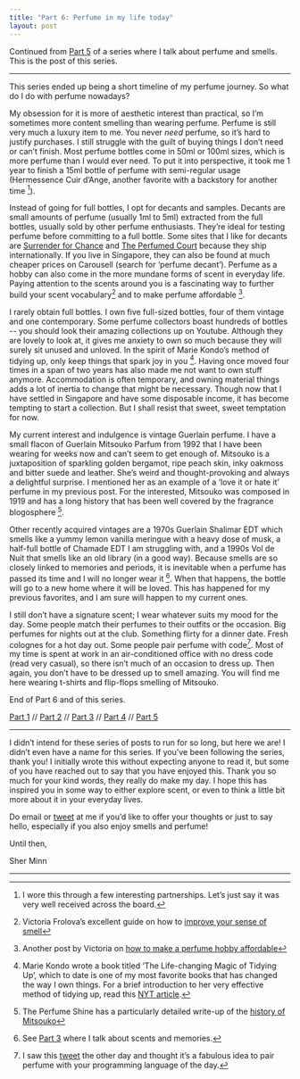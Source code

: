 ```yaml
---
title: "Part 6: Perfume in my life today"
layout: post
---
```


Continued from [Part 5](/2016/12/07/what-do-other-people-smell-like.html) of a series where I talk about perfume and smells. This is the post of this series. 

---

This series ended up being a short timeline of my perfume journey. So what do I do with perfume nowadays?

My obsession for it is more of aesthetic interest than practical, so I’m sometimes more content smelling than wearing perfume. Perfume is still very much a luxury item to me. You never _need_ perfume, so it’s hard to justify purchases. I still struggle with the guilt of buying things I don’t need or can’t finish. Most perfume bottles come in 50ml or 100ml sizes, which is more perfume than I would ever need. To put it into perspective, it took me 1 year to finish a 15ml bottle of perfume with semi-regular usage (Hermessence Cuir d’Ange, another favorite with a backstory for another time [^6]). 

Instead of going for full bottles, I opt for decants and samples. Decants are small amounts of perfume (usually 1ml to 5ml) extracted from the full bottles, usually sold by other perfume enthusiasts. They’re ideal for testing perfume before committing to a full bottle. Some sites that I like for decants are [Surrender for Chance](https://surrendertochance.com/) and [The Perfumed Court](http://theperfumedcourt.com/) because they ship internationally. If you live in Singapore, they can also be found at much cheaper prices on Carousell (search for ‘perfume decant’). Perfume as a hobby can also come in the more mundane forms of scent in everyday life. Paying attention to the scents around you is a fascinating way to further build your scent vocabulary[^3] and to make perfume affordable [^4].

I rarely obtain full bottles. I own five full-sized bottles, four of them vintage and one contemporary. Some perfume collectors boast hundreds of bottles -- you should look their amazing collections up on Youtube. Although they are lovely to look at, it gives me anxiety to own so much because they will surely sit unused and unloved. In the spirit of Marie Kondo’s method of tidying up, only keep things that spark joy in you [^2]. Having once moved four times in a span of two years has also made me not want to own stuff anymore. Accommodation is often temporary, and owning material things adds a lot of inertia to change that might be necessary. Though now that I have settled in Singapore and have some disposable income, it has become tempting to start a collection. But I shall resist that sweet, sweet temptation for now.

My current interest and indulgence is vintage Guerlain perfume. I have a small flacon of Guerlain Mitsouko Parfum from 1992 that I have been wearing for weeks now and can’t seem to get enough of. Mitsouko is a juxtaposition of sparkling golden bergamot, ripe peach skin, inky oakmoss and bitter suede and leather. She’s weird and thought-provoking and always a delightful surprise. I mentioned her as an example of a ‘love it or hate it’ perfume in my previous post. For the interested, Mitsouko was composed in 1919 and has a long history that has been well covered by the fragrance blogosphere [^1].

Other recently acquired vintages are a 1970s Guerlain Shalimar EDT which smells like a yummy lemon vanilla meringue with a heavy dose of musk, a half-full bottle of Chamade EDT I am struggling with, and a 1990s Vol de Nuit that smells like an old library (in a good way). Because smells are so closely linked to memories and periods, it is inevitable when a perfume has passed its time and I will no longer wear it [^5]. When that happens, the bottle will go to a new home where it will be loved. This has happened for my previous favorites, and I am sure will happen to my current ones. 

I still don’t have a signature scent; I wear whatever suits my mood for the day. Some people match their perfumes to their outfits or the occasion. Big perfumes for nights out at the club. Something flirty for a dinner date. Fresh colognes for a hot day out. Some people pair perfume with code[^7]. Most of my time is spent at work in an air-conditioned office with no dress code (read very casual), so there isn’t much of an occasion to dress up. Then again, you don’t have to be dressed up to smell amazing. You will find me here wearing t-shirts and flip-flops smelling of Mitsouko. 

End of Part 6 and of this series. 

[Part 1](/2016/11/06/nail-polish-made-me-puke.html) // [Part 2](/2016/11/07/department-stores-are-terrifying.html) // [Part 3](/2016/11/13/short-lived-first-love.html) // [Part 4](/2016/11/26/scented-memories.html) // [Part 5](/2016/12/07/what-do-other-people-smell-like.html)

---

I didn’t intend for these series of posts to run for so long, but here we are! I didn’t even have a name for this series. If you’ve been following the series, thank you!  I initially wrote this without expecting anyone to read it, but some of you have reached out to say that you have enjoyed this. Thank you so much for your kind words, they really do make my day. I hope this has inspired you in some way to either explore scent, or even to think a little bit more about it in your everyday lives. 

Do email or [tweet](http://twitter.com/piratefsh) at me if you’d like to offer your thoughts or just to say hello, especially if you also enjoy smells and perfume! 

Until then,

Sher Minn

---
[^1]: The Perfume Shine has a particularly detailed write-up of the [history of Mitsouko](http://perfumeshrine.blogspot.sg/2011/03/guerlain-mitsouko-fragrance-review.html)
[^2]: Marie Kondo wrote a book titled ‘The Life-changing Magic of Tidying Up’, which to date is one of my most favorite books that has changed the way I own things. For a brief introduction to her very effective method of tidying up, read this [NYT article](http://www.nytimes.com/2014/10/23/garden/home-organization-advice-from-marie-kondo.html?_r=1).
[^3]: Victoria Frolova’s excellent guide on how to [improve your sense of smell](http://boisdejasmin.com/2014/03/workout-for-the-nose-how-to-improve-your-sense-of-smell.html)
[^4]: Another post by Victoria on [how to make a perfume hobby affordable](http://boisdejasmin.com/2012/10/how-to-make-perfume-hobby-affordable-and-more-fun.html)
[^5]: See [Part 3](/2016/11/13/short-lived-first-love.html) where I talk about scents and memories.
[^6]: I wore this through a few interesting partnerships. Let’s just say it was very well received across the board. 
[^7]: I saw this [tweet](https://twitter.com/GalaxyKate/status/806730422856007681) the other day and thought it’s a fabulous idea to pair perfume with your programming language of the day. 
